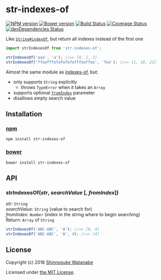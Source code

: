 # str-indexes-of

[![NPM version](https://img.shields.io/npm/v/str-indexes-of.svg)](https://www.npmjs.com/package/str-indexes-of)
[![Bower version](https://img.shields.io/bower/v/str-indexes-of.svg)](https://github.com/shinnn/str-indexes-of/releases)
[![Build Status](https://travis-ci.org/shinnn/str-indexes-of.svg?branch=master)](https://travis-ci.org/shinnn/str-indexes-of)
[![Coverage Status](https://img.shields.io/coveralls/shinnn/str-indexes-of.svg)](https://coveralls.io/r/shinnn/str-indexes-of)
[![devDependencies Status](https://david-dm.org/shinnn/str-indexes-of/dev-status.svg)](https://david-dm.org/shinnn/array-to-error?type=dev)

Like [`String#indexOf`](https://developer.mozilla.org/en-US/docs/Web/JavaScript/Reference/Global_Objects/String/indexOf), but return all indexes instead of the first one

```javascript
import strIndexesOf from 'str-indexes-of';

strIndexesOf('aaa', 'a'); //=> [0, 1, 2]
strIndexesOf('ffoofffofofofofofffooffoo', 'foo'); //=> [1, 18, 22]
```

Almost the same module as [indexes-of](https://github.com/dominictarr/indexes-of), but:

* only supports `String` explicitly
  * throws `TypeError` when it takes an `Array`
* supports optional [`fromIndex`](https://developer.mozilla.org/en-US/docs/Web/JavaScript/Reference/Global_Objects/String/indexOf#Parameters) parameter
* disallows empty search value

## Installation

### [npm](https://www.npmjs.com/)

```
npm install str-indexes-of
```

### [bower](http://bower.io/)

```
bower install str-indexes-of
```

## API

### strIndexesOf(*str*, *searchValue* [, *fromIndex*])

*str*: `String`  
*searchValue*: `String` (value to search for)  
*fromIndex*: `Number` (index in the string where to begin searching)  
Return: `Array` of `String`

```javascript
strIndexesOf('ABC-ABC', 'A'); //=> [0, 4]
strIndexesOf('ABC-ABC', 'A', 4); //=> [4]
```

## License

Copyright (c) 2016 [Shinnosuke Watanabe](https://github.com/shinnn)

Licensed under [the MIT License](./LICENSE).
